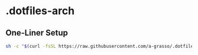 # .dotfiles-arch

## One-Liner Setup
```bash
sh -c "$(curl -fsSL https://raw.githubusercontent.com/a-grasso/.dotfiles-arch/master/setup.sh)"
```
